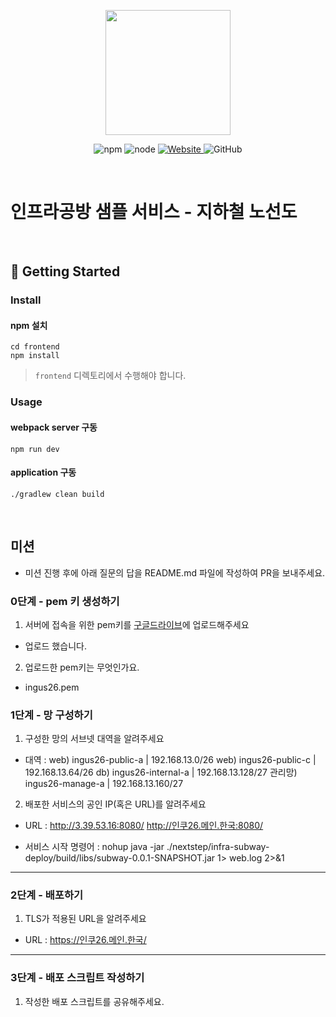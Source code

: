 <p align="center">
    <img width="200px;" src="https://raw.githubusercontent.com/woowacourse/atdd-subway-admin-frontend/master/images/main_logo.png"/>
</p>
<p align="center">
  <img alt="npm" src="https://img.shields.io/badge/npm-%3E%3D%205.5.0-blue">
  <img alt="node" src="https://img.shields.io/badge/node-%3E%3D%209.3.0-blue">
  <a href="https://edu.nextstep.camp/c/R89PYi5H" alt="nextstep atdd">
    <img alt="Website" src="https://img.shields.io/website?url=https%3A%2F%2Fedu.nextstep.camp%2Fc%2FR89PYi5H">
  </a>
  <img alt="GitHub" src="https://img.shields.io/github/license/next-step/atdd-subway-service">
</p>

<br>

# 인프라공방 샘플 서비스 - 지하철 노선도

<br>

## 🚀 Getting Started

### Install
#### npm 설치
```
cd frontend
npm install
```
> `frontend` 디렉토리에서 수행해야 합니다.

### Usage
#### webpack server 구동
```
npm run dev
```
#### application 구동
```
./gradlew clean build
```
<br>

## 미션

* 미션 진행 후에 아래 질문의 답을 README.md 파일에 작성하여 PR을 보내주세요.

### 0단계 - pem 키 생성하기

1. 서버에 접속을 위한 pem키를 [구글드라이브](https://drive.google.com/drive/folders/1dZiCUwNeH1LMglp8dyTqqsL1b2yBnzd1?usp=sharing)에 업로드해주세요
- 업로드 했습니다.

2. 업로드한 pem키는 무엇인가요.
- ingus26.pem

### 1단계 - 망 구성하기
1. 구성한 망의 서브넷 대역을 알려주세요
- 대역 : web) ingus26-public-a | 192.168.13.0/26
        web) ingus26-public-c | 192.168.13.64/26
        db) ingus26-internal-a | 192.168.13.128/27
        관리망) ingus26-manage-a | 192.168.13.160/27


2. 배포한 서비스의 공인 IP(혹은 URL)를 알려주세요

- URL : http://3.39.53.16:8080/
        http://인쿠26.메인.한국:8080/

- 서비스 시작 명령어 : nohup java -jar ./nextstep/infra-subway-deploy/build/libs/subway-0.0.1-SNAPSHOT.jar 1> web.log 2>&1

---

### 2단계 - 배포하기
1. TLS가 적용된 URL을 알려주세요

- URL : https://인쿠26.메인.한국/

---

### 3단계 - 배포 스크립트 작성하기

1. 작성한 배포 스크립트를 공유해주세요.


